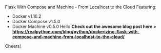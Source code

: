 Flask With Compose and Machine - From Localhost to the Cloud
Featuring:
- Docker v1.10.2
- Docker Compose v1.5.0
- Docker Machine v0.5.0
Hello
**Check out the awesome blog post here > https://realpython.com/blog/python/dockerizing-flask-with-compose-and-machine-from-localhost-to-the-cloud/**

Cheers!
